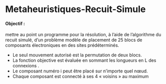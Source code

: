# Metaheuristiques-Recuit-Simule
#### Objectif : 
mettre au point un programme pour la résolution, à l’aide de l’algorithme du recuit
simulé, d’un problème modèle de placement de 25 blocs de composants électroniques en des
sites prédéterminés.
- Le seul mouvement autorisé est la permutation de deux blocs.
- La fonction objective est évaluée en sommant les longueurs en L des connexions .
- Le composant numéro i peut être placé sur n’importe quel nœud.
- Chaque composant est connecté à ses 4 « voisins » au maximum
